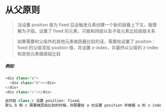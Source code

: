 # 从父原则  

> 当设置 position 值为 fixed 后会触发元素创建一个新的层叠上下文，我理解为子级。设置了 fixed 的元素，只能和同级以及子级元素比较层级关系  

> 如果需要和父级外的其他元素做层叠比较的话，需要给设置了 position：fixed 的父级添加 position 值，并设置 z-index，并最终以父级的 z-index 和其他元素做层级比较


##### 例如
```javascript
<div class="a">
  <div class="b"></div>
</div>
<div class="c"></div>

此时给 class.b 设置 position: fixed。    
那么 b 和 c 需要做层级比较的时候，则需要给 a 也设置 position 并根据 a 的 z-index 去和 c 的 z-index 比较
```
